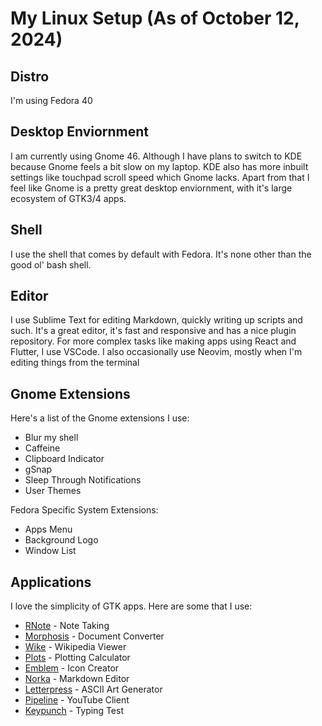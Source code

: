 # My Linux Setup (As of October 12, 2024)

## Distro
I'm using Fedora 40

## Desktop Enviornment
I am currently using Gnome 46. Although I have plans to switch to KDE because Gnome feels a bit slow on my laptop. KDE also has more inbuilt settings like touchpad scroll speed which Gnome lacks. Apart from that I feel like Gnome is a pretty great desktop enviornment, with it's large ecosystem of GTK3/4 apps.

## Shell
I use the shell that comes by default with Fedora. It's none other than the good ol' bash shell.

## Editor
I use Sublime Text for editing Markdown, quickly writing up scripts and such. It's a great editor, it's fast and responsive and has a nice plugin repository. 
For more complex tasks like making apps using React and Flutter, I use VSCode. I also occasionally use Neovim, mostly when I'm editing things from the terminal

## Gnome Extensions
Here's a list of the Gnome extensions I use:
- Blur my shell
- Caffeine
- Clipboard Indicator
- gSnap
- Sleep Through Notifications
- User Themes

Fedora Specific System Extensions:
- Apps Menu
- Background Logo
- Window List

## Applications
I love the simplicity of GTK apps. Here are some that I use:
- [RNote](https://flathub.org/apps/com.github.flxzt.rnote) - Note Taking
- [Morphosis](https://flathub.org/apps/garden.jamie.Morphosis) - Document Converter
- [Wike](https://flathub.org/apps/com.github.hugolabe.Wike) - Wikipedia Viewer
- [Plots](https://flathub.org/apps/com.github.alexhuntley.Plots) - Plotting Calculator
- [Emblem](https://flathub.org/apps/org.gnome.design.Emblem) - Icon Creator
- [Norka](https://flathub.org/apps/com.github.tenderowl.norka) - Markdown Editor
- [Letterpress](https://flathub.org/apps/io.gitlab.gregorni.Letterpress) - ASCII Art Generator
- [Pipeline](https://flathub.org/apps/de.schmidhuberj.tubefeeder) - YouTube Client
- [Keypunch](https://flathub.org/apps/dev.bragefuglseth.Keypunch) - Typing Test
